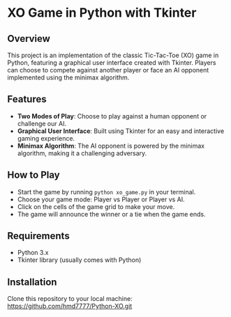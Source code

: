 # XO Game in Python with Tkinter

## Overview
This project is an implementation of the classic Tic-Tac-Toe (XO) game in Python, featuring a graphical user interface created with Tkinter. Players can choose to compete against another player or face an AI opponent implemented using the minimax algorithm.

## Features
- **Two Modes of Play**: Choose to play against a human opponent or challenge our AI.
- **Graphical User Interface**: Built using Tkinter for an easy and interactive gaming experience.
- **Minimax Algorithm**: The AI opponent is powered by the minimax algorithm, making it a challenging adversary.

## How to Play
- Start the game by running `python xo_game.py` in your terminal.
- Choose your game mode: Player vs Player or Player vs AI.
- Click on the cells of the game grid to make your move.
- The game will announce the winner or a tie when the game ends.

## Requirements
- Python 3.x
- Tkinter library (usually comes with Python)

## Installation
Clone this repository to your local machine: https://github.com/hmd7777/Python-XO.git